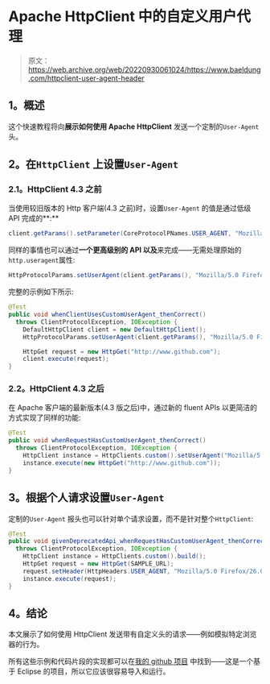 # Apache HttpClient 中的自定义用户代理

> 原文：<https://web.archive.org/web/20220930061024/https://www.baeldung.com/httpclient-user-agent-header>

## 1。概述

这个快速教程将向**展示如何使用 Apache HttpClient** 发送一个定制的`User-Agent`头。

## 2。在`HttpClient` 上设置`User-Agent`

### 2.1。HttpClient 4.3 之前

当使用较旧版本的 Http 客户端(4.3 之前)时，设置`User-Agent` 的值是通过低级 API 完成的**:**

```java
client.getParams().setParameter(CoreProtocolPNames.USER_AGENT, "Mozilla/5.0 Firefox/26.0");
```

同样的事情也可以通过**一个更高级别的 API 以及**来完成——无需处理原始的`http.useragent`属性:

```java
HttpProtocolParams.setUserAgent(client.getParams(), "Mozilla/5.0 Firefox/26.0");
```

完整的示例如下所示:

```java
@Test
public void whenClientUsesCustomUserAgent_thenCorrect() 
  throws ClientProtocolException, IOException {
    DefaultHttpClient client = new DefaultHttpClient();
    HttpProtocolParams.setUserAgent(client.getParams(), "Mozilla/5.0 Firefox/26.0");

    HttpGet request = new HttpGet("http://www.github.com");
    client.execute(request);
}
```

### 2.2。HttpClient 4.3 之后

在 Apache 客户端的最新版本(4.3 版之后)中，通过新的 fluent APIs 以更简洁的方式实现了同样的功能:

```java
@Test
public void whenRequestHasCustomUserAgent_thenCorrect() 
  throws ClientProtocolException, IOException {
    HttpClient instance = HttpClients.custom().setUserAgent("Mozilla/5.0 Firefox/26.0").build();
    instance.execute(new HttpGet("http://www.github.com"));
}
```

## 3。根据个人请求设置`User-Agent`

定制的`User-Agent` 报头也可以针对单个请求设置，而不是针对整个`HttpClient`:

```java
@Test
public void givenDeprecatedApi_whenRequestHasCustomUserAgent_thenCorrect() 
  throws ClientProtocolException, IOException {
    HttpClient instance = HttpClients.custom().build();
    HttpGet request = new HttpGet(SAMPLE_URL);
    request.setHeader(HttpHeaders.USER_AGENT, "Mozilla/5.0 Firefox/26.0");
    instance.execute(request);
}
```

## 4。结论

本文展示了如何使用 HttpClient 发送带有自定义头的请求——例如模拟特定浏览器的行为。

所有这些示例和代码片段的实现都可以在[我的 github 项目](https://web.archive.org/web/20221117160710/https://github.com/eugenp/tutorials/tree/master/apache-httpclient "Github Project exemplifying Live HttpClient 4.3 examples") 中找到——这是一个基于 Eclipse 的项目，所以它应该很容易导入和运行。